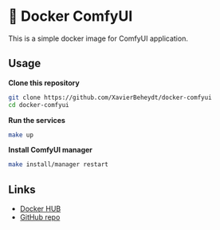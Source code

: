 # 🐳 Docker ComfyUI

This is a simple docker image for ComfyUI application.

## Usage

**Clone this repository**

```bash
git clone https://github.com/XavierBeheydt/docker-comfyui
cd docker-comfyui
```

**Run the services**

```bash
make up
```

**Install ComfyUI manager**

```bash
make install/manager restart
```

## Links

- [Docker HUB](https://hub.docker.com/repository/docker/xavierbeheydt/docker-comfyui)
- [GitHub repo](https://github.com/XavierBeheydt/docker-comfyui)